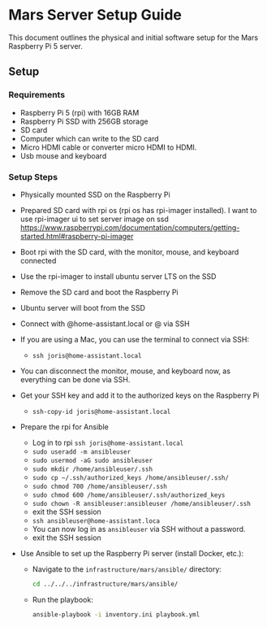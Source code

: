 # Mars Server Setup Guide

This document outlines the physical and initial software setup for the Mars Raspberry Pi 5 server.

## Setup

### Requirements
- Raspberry Pi 5 (rpi) with 16GB RAM
- Raspberry Pi SSD with 256GB storage
- SD card
- Computer which can write to the SD card
- Micro HDMI cable or converter micro HDMI to HDMI.
- Usb mouse and keyboard

### Setup Steps
- Physically mounted SSD on the Raspberry Pi
- Prepared SD card with rpi os (rpi os has rpi-imager installed). I want to use rpi-imager ui to set server image on ssd 
https://www.raspberrypi.com/documentation/computers/getting-started.html#raspberry-pi-imager
- Boot rpi with the SD card, with the monitor, mouse, and keyboard connected
- Use the rpi-imager to install ubuntu server LTS on the SSD
- Remove the SD card and boot the Raspberry Pi
- Ubuntu server will boot from the SSD
- Connect with <username>@home-assistant.local or <username>@<ip-address> via SSH
- If you are using a Mac, you can use the terminal to connect via SSH:
  - `ssh joris@home-assistant.local`
- You can disconnect the monitor, mouse, and keyboard now, as everything can be done via SSH.
- Get your SSH key and add it to the authorized keys on the Raspberry Pi
  - `ssh-copy-id joris@home-assistant.local`
- Prepare the rpi for Ansible
  - Log in to rpi `ssh joris@home-assistant.local`
  - `sudo useradd -m ansibleuser`
  - `sudo usermod -aG sudo ansibleuser`
  - `sudo mkdir /home/ansibleuser/.ssh`
  - `sudo cp ~/.ssh/authorized_keys /home/ansibleuser/.ssh/`
  - `sudo chmod 700 /home/ansibleuser/.ssh`
  - `sudo chmod 600 /home/ansibleuser/.ssh/authorized_keys`
  - `sudo chown -R ansibleuser:ansibleuser /home/ansibleuser/.ssh`
  - exit the SSH session
  - `ssh ansibleuser@home-assistant.loca`
  - You can now log in as `ansibleuser` via SSH without a password.
  - exit the SSH session

- Use Ansible to set up the Raspberry Pi server (install Docker, etc.):
  - Navigate to the `infrastructure/mars/ansible/` directory:
    ```bash
    cd ../../../infrastructure/mars/ansible/
    ```
  - Run the playbook:
    ```bash
    ansible-playbook -i inventory.ini playbook.yml
    ```